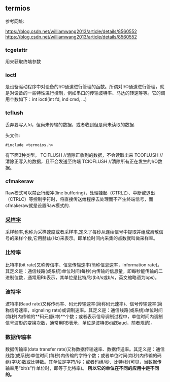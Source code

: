 ## termios

参考网址:

https://blog.csdn.net/williamwang2013/article/details/8560552
https://blog.csdn.net/williamwang2013/article/details/8560552

### tcgetattr
用来获取终端参数

### ioctl
是设备驱动程序中对设备的I/O通道进行管理的函数。所谓对I/O通道进行管理，就是对设备的一些特性进行控制，例如串口的传输波特率、马达的转速等等。它的调用个数如下：int ioctl(int fd, ind cmd, …)


### tcflush
丢弃要写入fd，但尚未传输的数据，或者收到但是尚未读取的数据.

头文件:
```
#include <termoios.h>
```

有下面3种类型。
TCIFLUSH   //清除正收到的数据，不会读取出来
TCOFLUSH   //清除正写入的数据，且不会发送至终端
TCIOFLUSH  //清除所有正在发生的I/O数据。

### cfmakeraw
Raw模式可以禁止行缓冲(line buffering)，处理挂起（CTRLZ）、中断或退出（CTRLC）等控制字符时，将直接传送给程序去处理而不产生终端信号，而cfmakeraw就是设置Raw模式的.

### [采样率](https://blog.csdn.net/q1281405619/article/details/108253494)

采样频率,也称为采样速度或者采样率,定义了每秒从连续信号中提取并组成离散信号的采样个数,它用赫兹(Hz)来表示。即单位时间内采集的点数就叫做采样率。

### 比特率

比特率(bit rate)又称传信率、信息传输速率(简称信息速率，information rate)。其定义是：通信线路(或系统)单位时间(每秒)内传输的信息量，即每秒能传输的二进制位数，通常用Rb表示，其单位是比特/秒(bit/s或b/s，英文缩略语为bps)。

### 波特率

波特率(Baud rate)又称传码率、码元传输速率(简称码元速率)、信号传输速率(简称信号速率，signaling rate)或调制速率。其定义是：通信线路(或系统)单位时间(每秒)内传输的**码元(脉冲)**个数；或者表示信号调制过程中，单位时间内调制信号波形的变换次数，通常用RB表示，单位是波特(Bd或Baud，前者规范)。

### 数据传输率

数据传输率(data transfer rate)又称数据传输速率、数据传送率。其定义是：通信线路(或系统)单位时间(每秒)内传输的字符个数；或者单位时间(每秒)内传输的码组(字块)数或比特数。其单位是字符/秒；或者码组/秒、比特/秒(可见，当数据传输率用“bit/s”作单位时，即等于比特率)。 **所以它的单位在不同的应用中是不同的。**

